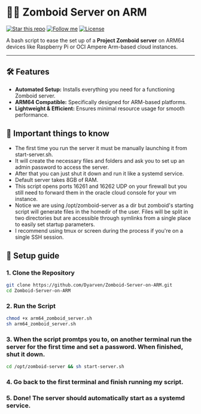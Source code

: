 # 🧟‍♂️ Zomboid Server on ARM

[![Star this repo](https://img.shields.io/github/stars/Dyarven/Zomboid-Server-on-ARM?style=social)](https://github.com/Dyarven/Zomboid-Server-on-ARM/stargazers)
[![Follow me](https://img.shields.io/github/followers/Dyarven?style=social)](https://github.com/Dyarven)
[![License](https://img.shields.io/github/license/Dyarven/Zomboid-Server-on-ARM)](https://github.com/Dyarven/Zomboid-Server-on-ARM/blob/main/LICENSE)

A bash script to ease the set up of a **Project Zomboid server** on ARM64 devices like Raspberry Pi or OCI Ampere Arm-based cloud instances.

---

## 🛠 Features
- **Automated Setup:** Installs everything you need for a functioning Zomboid server.
- **ARM64 Compatible:** Specifically designed for ARM-based platforms.
- **Lightweight & Efficient:** Ensures minimal resource usage for smooth performance.

## 🚨 Important things to know
- The first time you run the server it must be manually launching it from start-server.sh.
- It will create the necessary files and folders and ask you to set up an admin password to access the server.
- After that you can just shut it down and run it like a systemd service. 
- Default server takes 8GB of RAM.
- This script opens ports 16261 and 16262 UDP on your firewall but you still need to forward them in the oracle cloud console for your vm instance.
- Notice we are using /opt/zomboid-server as a dir but zomboid's starting script will generate files in the homedir of the user. Files will be split in two directories but are accessible through 
  symlinks from a single place to easily set startup parameters.
- I recommend using tmux or screen during the process if you're on a single SSH session.

## 🚀 Setup guide

### 1. Clone the Repository
```bash
git clone https://github.com/Dyarven/Zomboid-Server-on-ARM.git
cd Zomboid-Server-on-ARM
```
### 2. Run the Script
```bash
chmod +x arm64_zomboid_server.sh
sh arm64_zomboid_server.sh
```
### 3. When the script promtps you to, on another terminal run the server for the first time and set a password. When finished, shut it down.
```bash
cd /opt/zomboid-server && sh start-server.sh
```
### 4. Go back to the first terminal and finish running my script.

### 5. Done! The server should automatically start as a systemd service.


